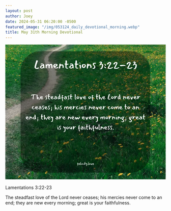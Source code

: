 ```yaml
---
layout: post
author: Joey
date: 2024-05-31 06:20:00 -0500
featured_image: "/img/053124_daily_devotional_morning.webp"
title: May 31th Morning Devotional
---
```


[![May 31th 2024 - Morning Devotional](/img/053124_daily_devotional_morning.webp)](/img/053124_daily_devotional_morning.webp)

Lamentations 3:22-23

The steadfast love of the Lord never ceases; his mercies never come to an end; they are new every morning; great is your faithfulness.